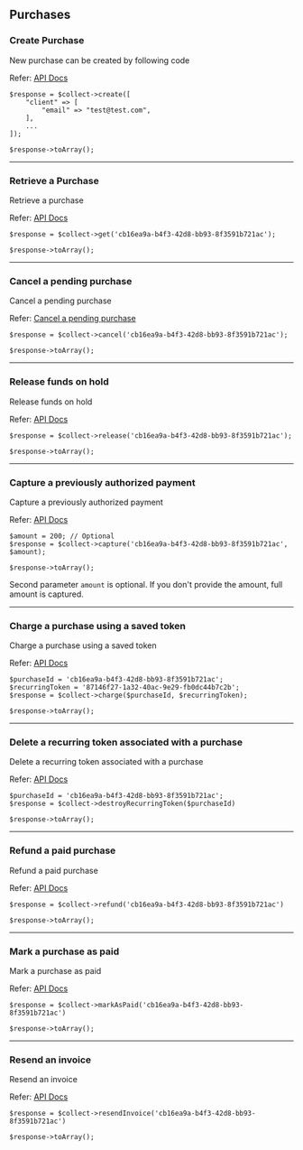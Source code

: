 ## Purchases

### Create Purchase

New purchase can be created by following code

Refer: [API Docs](https://docs.chip-in.asia/chip-collect/api-reference/purchases/create)

```
$response = $collect->create([
    "client" => [
        "email" => "test@test.com",
    ],
    ...
]);

$response->toArray();
```

---

### Retrieve a Purchase

Retrieve a purchase

Refer: [API Docs](https://docs.chip-in.asia/chip-collect/api-reference/purchases/retrieve)

```
$response = $collect->get('cb16ea9a-b4f3-42d8-bb93-8f3591b721ac');

$response->toArray();
```

---

### Cancel a pending purchase

Cancel a pending purchase

Refer: [Cancel a pending purchase](https://docs.chip-in.asia/chip-collect/api-reference/purchases/cancel)

```
$response = $collect->cancel('cb16ea9a-b4f3-42d8-bb93-8f3591b721ac');

$response->toArray();
```

---

### Release funds on hold

Release funds on hold

Refer: [API Docs](https://docs.chip-in.asia/chip-collect/api-reference/purchases/release)

```
$response = $collect->release('cb16ea9a-b4f3-42d8-bb93-8f3591b721ac');

$response->toArray();
```

---


### Capture a previously authorized payment

Capture a previously authorized payment

Refer: [API Docs](https://docs.chip-in.asia/chip-collect/api-reference/purchases/capture)

```
$amount = 200; // Optional
$response = $collect->capture('cb16ea9a-b4f3-42d8-bb93-8f3591b721ac', $amount);

$response->toArray();
```

Second parameter `amount` is optional. If you don't provide the amount, full amount is captured.

---

### Charge a purchase using a saved token

Charge a purchase using a saved token

Refer: [API Docs](https://docs.chip-in.asia/chip-collect/api-reference/purchases/charge)

```
$purchaseId = 'cb16ea9a-b4f3-42d8-bb93-8f3591b721ac';
$recurringToken = '87146f27-1a32-40ac-9e29-fb0dc44b7c2b';
$response = $collect->charge($purchaseId, $recurringToken);

$response->toArray();
```

---

### Delete a recurring token associated with a purchase

Delete a recurring token associated with a purchase

Refer: [API Docs](https://docs.chip-in.asia/chip-collect/api-reference/purchases/delete-recurring-token)

```
$purchaseId = 'cb16ea9a-b4f3-42d8-bb93-8f3591b721ac';
$response = $collect->destroyRecurringToken($purchaseId)

$response->toArray();
```

---

### Refund a paid purchase

Refund a paid purchase

Refer: [API Docs](https://docs.chip-in.asia/chip-collect/api-reference/purchases/refund)

```
$response = $collect->refund('cb16ea9a-b4f3-42d8-bb93-8f3591b721ac')

$response->toArray();
```

---

### Mark a purchase as paid

Mark a purchase as paid

Refer: [API Docs](https://docs.chip-in.asia/chip-collect/api-reference/purchases/mark-as-paid)

```
$response = $collect->markAsPaid('cb16ea9a-b4f3-42d8-bb93-8f3591b721ac')

$response->toArray();
```

---

### Resend an invoice

Resend an invoice

Refer: [API Docs](https://docs.chip-in.asia/chip-collect/api-reference/purchases/resend-invoice)

```
$response = $collect->resendInvoice('cb16ea9a-b4f3-42d8-bb93-8f3591b721ac')

$response->toArray();
```